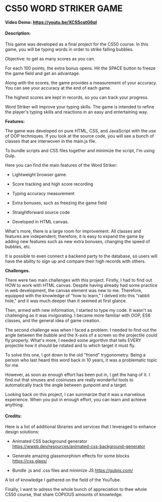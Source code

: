 # CS50 WORD STRIKER GAME

#### Video Demo: https://youtu.be/XCSScqtG6qI

#### Description:

This game was developed as a final project for the CS50 course. In this game, you will be typing words in order to strike falling bubbles.

Objective: to get as many scores as you can.

For each 100 points, the extra bonus opens. Hit the SPACE button to freeze the game field and get an advantage.

Along with the scores, the game provides a measurement of your accuracy. You can see your accuracy at the end of each game.

The highest scores are kept in records, so you can track your progress.

Word Striker will improve your typing skills. The game is intended to refine the player's typing skills and reactions in an easy and entertaining way.

<b>Features:</b>

The game was developed on pure HTML, CSS, and JavaScript with the use of OOP techniques. If you look at the source code, you will see a bunch of classes that are interwoven in the main.js file.

To bundle scripts and CSS files together and minimize the script, I'm using Gulp.

Here you can find the main features of the Word Striker:

- Lightweight browser game.

- Score tracking and high score recording

- Typing accuracy measurement

- Extra bonuses, such as freezing the game field

- Straightforward source code

- Developed in HTML canvas.

What's more, there is a large room for improvement. All classes and features are independent; therefore, it is easy to expand the game by adding new features such as new extra bonuses, changing the speed of bubbles, etc.

It is possible to even connect a backend party to the database, so users will have the ability to sign up and compare their high records with others.

<b>Challenges.</b>

There were two main challenges with this project. Firstly, I had to find out HOW to work with HTML canvas. Despite having already had some practice in web development, the canvas element was new to me. Therefore, equipped with the knowledge of "how to learn," I delved into this "rabbit hole," and it was much deeper than it seemed at first glance.

Then, armed with new information, I started to type my code. It wasn't as challenging as it was invigorating. I became more familiar with OOP, ES6 classes, and the general idea of game creation.

The second challenge was when I faced a problem: I needed to find out the angle between the bubble and the X-axis of a screen so the projectile could fly properly. What's more, I needed some algorithm that tells EVERY projectile how it should be rotated and to which target it must fly.

To solve this one, I got down to the old "friend" trygonometry. Being a person who last heard this word back in 10 years, it was a problematic topic for me.

However, as soon as enough effort has been put in, I get the hang of it. I find out that sinuses and cosinuses are really wonderful tools to automatically track the angle between gunpoint and a target.

Looking back on this project, I can summarize that it was a marvelous experience. When you put in enough effort, you can learn and achieve anything.

#### Credits:

Here is a list of additional libraries and services that I leveraged to enhance design solutions:

- Animated CSS background generator https://wweb.dev/resources/animated-css-background-generator

- Generate amazing glassmorphism effects for some blocks https://css.glass/

- Bundle .js and .css files and minimize JS https://gulpjs.com/

A lot of knowledge I gathered on the field of the YouTube.

Finally, I want to adress the whole bunch of appreciation to thee whole CS50 course, that share COPIOUS amounts of knowledge.
